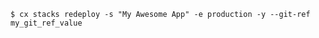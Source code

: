 <!-- usedin: [ _includes/_inlines/Toolbelt/common/stacks/stacks_examples-v1.md] -->

```
$ cx stacks redeploy -s "My Awesome App" -e production -y --git-ref my_git_ref_value
```
